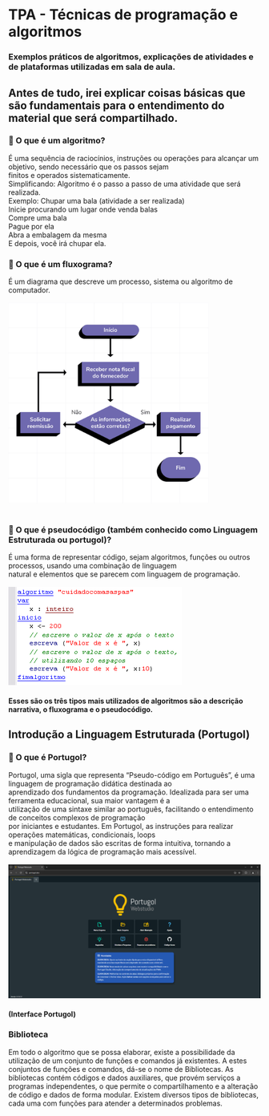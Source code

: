 # TPA - Técnicas de programação e algoritmos
### Exemplos práticos de algoritmos, explicações de atividades e de plataformas utilizadas em sala de aula.
>
## Antes de tudo, irei explicar coisas básicas que são fundamentais para o entendimento do material que será compartilhado.
>
### 📌 O que é um algoritmo?
É uma sequência de raciocínios, instruções ou operações para alcançar um objetivo, sendo necessário que os passos sejam </br>
finitos e operados sistematicamente.
</br>Simplificando: Algoritmo é o passo a passo de uma atividade que será realizada.
</br>Exemplo: Chupar uma bala (atividade a ser realizada)
</br>Inicie procurando um lugar onde venda balas 
</br>Compre uma bala
</br>Pague por ela
</br>Abra a embalagem da mesma
</br>E depois, você irá chupar ela.
</br>
### 📌 O que é um fluxograma?
É um diagrama que descreve um processo, sistema ou algoritmo de computador.</br>
</br><img src="fluxograma.png" width=400 height=400> 
</br></br>
### 📌 O que é pseudocódigo (também conhecido como Linguagem Estruturada ou portugol)?
É uma forma de representar código, sejam algoritmos, funções ou outros processos, usando uma combinação de linguagem </br>
natural e elementos que se parecem com linguagem de programação.</br>
</br><img src="pseudocodigo.png"> 

#### Esses são os três tipos mais utilizados de algoritmos são a descrição narrativa, o fluxograma e o pseudocódigo.

## Introdução a Linguagem Estruturada (Portugol)

### 📌 O que é Portugol?
Portugol, uma sigla que representa “Pseudo-código em Português”, é uma linguagem de programação didática destinada ao </br>
aprendizado dos fundamentos da programação. Idealizada para ser uma ferramenta educacional, sua maior vantagem é a </br>
utilização de uma sintaxe similar ao português, facilitando o entendimento de conceitos complexos de programação </br>
por iniciantes e estudantes. Em Portugol, as instruções para realizar operações matemáticas, condicionais, loops </br>
e manipulação de dados são escritas de forma intuitiva, tornando a aprendizagem da lógica de programação mais acessível.</br>
</br><img src="portugol.png"> 
#### (Interface Portugol)

### Biblioteca
Em todo o algoritmo que se possa elaborar, existe a possibilidade da utilização de um
conjunto de funções e comandos já existentes. A estes conjuntos de funções e
comandos, dá-se o nome de Bibliotecas.
As bibliotecas contém códigos e dados auxiliares, que provém serviços a programas
independentes, o que permite o compartilhamento e a alteração de código e dados de
forma modular. Existem diversos tipos de bibliotecas, cada uma com funções para
atender a determinados problemas.
